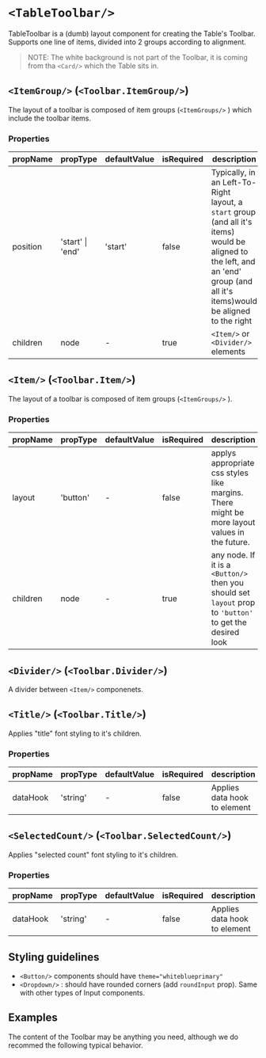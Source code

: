 # `<TableToolbar/>`

TableToolbar is a (dumb) layout component for creating the Table's Toolbar.
Supports one line of items, divided into 2 groups according to alignment.

> NOTE: The white background is not part of the Toolbar, it is coming from tha `<Card/>` which the Table sits in.

## `<ItemGroup/>` (`<Toolbar.ItemGroup/>`)

The layout of a toolbar is composed of item groups (`<ItemGroups/>` ) which include the toolbar items.

### Properties

| propName | propType | defaultValue | isRequired | description |
|----------|----------|--------------|------------|-------------|
| position | 'start' &#124; 'end' | 'start' | false | Typically, in an Left-To-Right layout, a `start` group (and all it's items) would be aligned to the left, and an 'end' group (and all it's items)would be aligned to the right |
| children | node | - | true | `<Item/>` or `<Divider/>` elements |

## `<Item/>` (`<Toolbar.Item/>`)

The layout of a toolbar is composed of item groups (`<ItemGroups/>` ).

### Properties

| propName | propType | defaultValue | isRequired | description |
|----------|----------|--------------|------------|-------------|
| layout | 'button' | - | false | applys appropriate css styles like margins. There might be more layout values in the future. |
| children | node | - | true | any node. If it is a `<Button/>` then you should set `layout` prop to `'button'` to get the desired look |

## `<Divider/>` (`<Toolbar.Divider/>`)

A divider between `<Item/>` componenets.

## `<Title/>` (`<Toolbar.Title/>`)

Applies "title" font styling to it's children.
### Properties

| propName | propType | defaultValue | isRequired | description |
|----------|----------|--------------|------------|-------------|
| dataHook | 'string' | - | false | Applies data hook to element |

## `<SelectedCount/>` (`<Toolbar.SelectedCount/>`)

Applies "selected count" font styling to it's children.
### Properties

| propName | propType | defaultValue | isRequired | description |
|----------|----------|--------------|------------|-------------|
| dataHook | 'string' | - | false | Applies data hook to element |


## Styling guidelines

- `<Button/>` components  should have `theme="whiteblueprimary"`
- `<Dropdown/>` : should have rounded corners (add `roundInput` prop). Same with other types of Input components.

## Examples

The content of the Toolbar may be anything you need, although we do recommed the following typical behavior.
